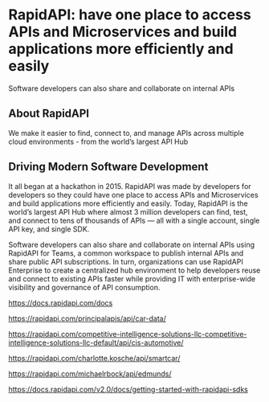 # RapidAPI: have one place to access APIs and Microservices and build applications more efficiently and easily

Software developers can also share and collaborate on internal APIs

## About RapidAPI
We make it easier to find, connect to, and manage APIs
across multiple cloud environments - from the world’s
largest API Hub

## Driving Modern Software Development

It all began at a hackathon in 2015. RapidAPI was made by developers for developers so they could have one place to access APIs and Microservices and build applications more efficiently and easily. Today, RapidAPI is the world’s largest API Hub where almost 3 million developers can find, test, and connect to tens of thousands of APIs — all with a single account, single API key, and single SDK.

Software developers can also share and collaborate on internal APIs using RapidAPI for Teams, a common workspace to publish internal APIs and share public API subscriptions. In turn, organizations can use RapidAPI Enterprise to create a centralized hub environment to help developers reuse and connect to existing APIs faster while providing IT with enterprise-wide visibility and governance of API consumption.

https://docs.rapidapi.com/docs

https://rapidapi.com/principalapis/api/car-data/

https://rapidapi.com/competitive-intelligence-solutions-llc-competitive-intelligence-solutions-llc-default/api/cis-automotive/

https://rapidapi.com/charlotte.kosche/api/smartcar/

https://rapidapi.com/michaelrbock/api/edmunds/

https://docs.rapidapi.com/v2.0/docs/getting-started-with-rapidapi-sdks




